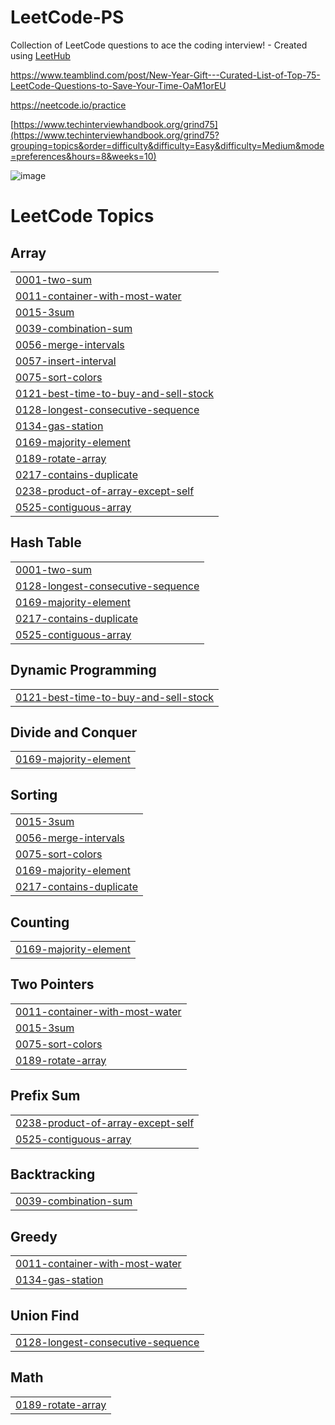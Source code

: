 # LeetCode-PS
Collection of LeetCode questions to ace the coding interview! - Created using [LeetHub](https://github.com/QasimWani/LeetHub)

https://www.teamblind.com/post/New-Year-Gift---Curated-List-of-Top-75-LeetCode-Questions-to-Save-Your-Time-OaM1orEU

https://neetcode.io/practice

[https://www.techinterviewhandbook.org/grind75](https://www.techinterviewhandbook.org/grind75?grouping=topics&order=difficulty&difficulty=Easy&difficulty=Medium&mode=preferences&hours=8&weeks=10)


![image](https://github.com/steam6879/Leethub/assets/24868796/b186ddf5-8939-495d-a8e3-2b1d231ad700)

<!---LeetCode Topics Start-->
# LeetCode Topics
## Array
|  |
| ------- |
| [0001-two-sum](https://github.com/steam6879/Leethub/tree/master/0001-two-sum) |
| [0011-container-with-most-water](https://github.com/steam6879/Leethub/tree/master/0011-container-with-most-water) |
| [0015-3sum](https://github.com/steam6879/Leethub/tree/master/0015-3sum) |
| [0039-combination-sum](https://github.com/steam6879/Leethub/tree/master/0039-combination-sum) |
| [0056-merge-intervals](https://github.com/steam6879/Leethub/tree/master/0056-merge-intervals) |
| [0057-insert-interval](https://github.com/steam6879/Leethub/tree/master/0057-insert-interval) |
| [0075-sort-colors](https://github.com/steam6879/Leethub/tree/master/0075-sort-colors) |
| [0121-best-time-to-buy-and-sell-stock](https://github.com/steam6879/Leethub/tree/master/0121-best-time-to-buy-and-sell-stock) |
| [0128-longest-consecutive-sequence](https://github.com/steam6879/Leethub/tree/master/0128-longest-consecutive-sequence) |
| [0134-gas-station](https://github.com/steam6879/Leethub/tree/master/0134-gas-station) |
| [0169-majority-element](https://github.com/steam6879/Leethub/tree/master/0169-majority-element) |
| [0189-rotate-array](https://github.com/steam6879/Leethub/tree/master/0189-rotate-array) |
| [0217-contains-duplicate](https://github.com/steam6879/Leethub/tree/master/0217-contains-duplicate) |
| [0238-product-of-array-except-self](https://github.com/steam6879/Leethub/tree/master/0238-product-of-array-except-self) |
| [0525-contiguous-array](https://github.com/steam6879/Leethub/tree/master/0525-contiguous-array) |
## Hash Table
|  |
| ------- |
| [0001-two-sum](https://github.com/steam6879/Leethub/tree/master/0001-two-sum) |
| [0128-longest-consecutive-sequence](https://github.com/steam6879/Leethub/tree/master/0128-longest-consecutive-sequence) |
| [0169-majority-element](https://github.com/steam6879/Leethub/tree/master/0169-majority-element) |
| [0217-contains-duplicate](https://github.com/steam6879/Leethub/tree/master/0217-contains-duplicate) |
| [0525-contiguous-array](https://github.com/steam6879/Leethub/tree/master/0525-contiguous-array) |
## Dynamic Programming
|  |
| ------- |
| [0121-best-time-to-buy-and-sell-stock](https://github.com/steam6879/Leethub/tree/master/0121-best-time-to-buy-and-sell-stock) |
## Divide and Conquer
|  |
| ------- |
| [0169-majority-element](https://github.com/steam6879/Leethub/tree/master/0169-majority-element) |
## Sorting
|  |
| ------- |
| [0015-3sum](https://github.com/steam6879/Leethub/tree/master/0015-3sum) |
| [0056-merge-intervals](https://github.com/steam6879/Leethub/tree/master/0056-merge-intervals) |
| [0075-sort-colors](https://github.com/steam6879/Leethub/tree/master/0075-sort-colors) |
| [0169-majority-element](https://github.com/steam6879/Leethub/tree/master/0169-majority-element) |
| [0217-contains-duplicate](https://github.com/steam6879/Leethub/tree/master/0217-contains-duplicate) |
## Counting
|  |
| ------- |
| [0169-majority-element](https://github.com/steam6879/Leethub/tree/master/0169-majority-element) |
## Two Pointers
|  |
| ------- |
| [0011-container-with-most-water](https://github.com/steam6879/Leethub/tree/master/0011-container-with-most-water) |
| [0015-3sum](https://github.com/steam6879/Leethub/tree/master/0015-3sum) |
| [0075-sort-colors](https://github.com/steam6879/Leethub/tree/master/0075-sort-colors) |
| [0189-rotate-array](https://github.com/steam6879/Leethub/tree/master/0189-rotate-array) |
## Prefix Sum
|  |
| ------- |
| [0238-product-of-array-except-self](https://github.com/steam6879/Leethub/tree/master/0238-product-of-array-except-self) |
| [0525-contiguous-array](https://github.com/steam6879/Leethub/tree/master/0525-contiguous-array) |
## Backtracking
|  |
| ------- |
| [0039-combination-sum](https://github.com/steam6879/Leethub/tree/master/0039-combination-sum) |
## Greedy
|  |
| ------- |
| [0011-container-with-most-water](https://github.com/steam6879/Leethub/tree/master/0011-container-with-most-water) |
| [0134-gas-station](https://github.com/steam6879/Leethub/tree/master/0134-gas-station) |
## Union Find
|  |
| ------- |
| [0128-longest-consecutive-sequence](https://github.com/steam6879/Leethub/tree/master/0128-longest-consecutive-sequence) |
## Math
|  |
| ------- |
| [0189-rotate-array](https://github.com/steam6879/Leethub/tree/master/0189-rotate-array) |
<!---LeetCode Topics End-->